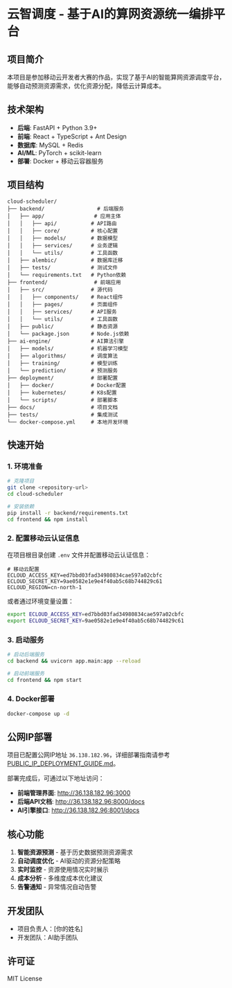 # 云智调度 - 基于AI的算网资源统一编排平台

## 项目简介

本项目是参加移动云开发者大赛的作品，实现了基于AI的智能算网资源调度平台，能够自动预测资源需求，优化资源分配，降低云计算成本。

## 技术架构

- **后端**: FastAPI + Python 3.9+
- **前端**: React + TypeScript + Ant Design
- **数据库**: MySQL + Redis
- **AI/ML**: PyTorch + scikit-learn
- **部署**: Docker + 移动云容器服务

## 项目结构

```
cloud-scheduler/
├── backend/                 # 后端服务
│   ├── app/                # 应用主体
│   │   ├── api/           # API路由
│   │   ├── core/          # 核心配置
│   │   ├── models/        # 数据模型
│   │   ├── services/      # 业务逻辑
│   │   └── utils/         # 工具函数
│   ├── alembic/           # 数据库迁移
│   ├── tests/             # 测试文件
│   └── requirements.txt   # Python依赖
├── frontend/               # 前端应用
│   ├── src/               # 源代码
│   │   ├── components/    # React组件
│   │   ├── pages/         # 页面组件
│   │   ├── services/      # API服务
│   │   └── utils/         # 工具函数
│   ├── public/            # 静态资源
│   └── package.json       # Node.js依赖
├── ai-engine/             # AI算法引擎
│   ├── models/            # 机器学习模型
│   ├── algorithms/        # 调度算法
│   ├── training/          # 模型训练
│   └── prediction/        # 预测服务
├── deployment/            # 部署配置
│   ├── docker/            # Docker配置
│   ├── kubernetes/        # K8s配置
│   └── scripts/           # 部署脚本
├── docs/                  # 项目文档
├── tests/                 # 集成测试
└── docker-compose.yml     # 本地开发环境
```

## 快速开始

### 1. 环境准备
```bash
# 克隆项目
git clone <repository-url>
cd cloud-scheduler

# 安装依赖
pip install -r backend/requirements.txt
cd frontend && npm install
```

### 2. 配置移动云认证信息
在项目根目录创建 `.env` 文件并配置移动云认证信息：

```env
# 移动云配置
ECLOUD_ACCESS_KEY=ed7bbd03fad34980834cae597a02cbfc
ECLOUD_SECRET_KEY=9ae0582e1e9e4f40ab5c68b744829c61
ECLOUD_REGION=cn-north-1
```

或者通过环境变量设置：
```bash
export ECLOUD_ACCESS_KEY=ed7bbd03fad34980834cae597a02cbfc
export ECLOUD_SECRET_KEY=9ae0582e1e9e4f40ab5c68b744829c61
```

### 3. 启动服务
```bash
# 启动后端服务
cd backend && uvicorn app.main:app --reload

# 启动前端服务
cd frontend && npm start
```

### 4. Docker部署
```bash
docker-compose up -d
```

## 公网IP部署

项目已配置公网IP地址 `36.138.182.96`，详细部署指南请参考 [PUBLIC_IP_DEPLOYMENT_GUIDE.md](file:///C:/D/compet/yidong/cloud-scheduler/PUBLIC_IP_DEPLOYMENT_GUIDE.md)。

部署完成后，可通过以下地址访问：
- **前端管理界面**: http://36.138.182.96:3000
- **后端API文档**: http://36.138.182.96:8000/docs
- **AI引擎接口**: http://36.138.182.96:8001/docs

## 核心功能

1. **智能资源预测** - 基于历史数据预测资源需求
2. **自动调度优化** - AI驱动的资源分配策略
3. **实时监控** - 资源使用情况实时展示
4. **成本分析** - 多维度成本优化建议
5. **告警通知** - 异常情况自动告警

## 开发团队

- 项目负责人：[你的姓名]
- 开发团队：AI助手团队

## 许可证

MIT License